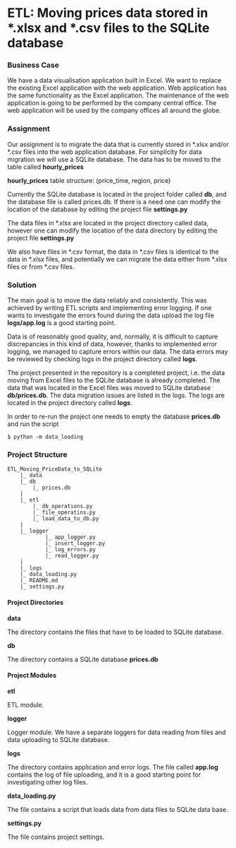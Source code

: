 # ETL: Moving prices data stored in *.xlsx and *.csv files to the SQLite database

### Business Case

We have a data visualisation application built in Excel. We want
to replace the existing Excel application with the web application. Web application has
the same functionality as the Excel application. The maintenance of the web application is
going to be performed by the company central office. The web application will be used
by the company offices all around the globe.

### Assignment

Our assignment is to migrate the data that is currently stored in *.xlsx and/or *.csv files
into the web application database. For simplicity for data migration we will use a SQLite
database. The data has to be moved to the table called **hourly_prices**

**hourly_prices** table structure:
(price_time, region, price)

Currently the SQLite database is located in the project folder called **db**,
and the database file is called prices.db. If there is a need one can modify 
the location of the database by editing the project file **settings.py**

The data files in *.xlsx are located in the project directory called data,
however one can modify the location of the data directory by editing the project file
**settings.py**

We also have files in *.csv format, the data in *.csv files is identical to the data in
*.xlsx files, and potentially we can migrate the data either from *.xlsx files or
from *.csv files.

### Solution

The main goal is to move the data reliably and consistently. This was achieved by
writing ETL scripts and implementing error logging. If one wants
to investigate the errors found during the data upload the log file
**logs/app.log** is a good starting point.

Data is of reasonably good quality, and, normally, it is difficult to capture discrepancies in 
this kind of data, however, thanks to implemented error logging, we managed to capture
errors within our data. The data errors may be reviewed by checking logs in the
project directory called **logs**.  

The project presented in the repository is a completed project, i.e. the data moving from
Excel files to the SQLite database is already completed. The data that was located in the
Excel files was moved to SQLite database **db/prices.db**. The data migration issues are 
listed in the logs. The logs are located in the project directory called **logs**.

In order to re-run the project one needs to empty the database **prices.db** and 
run the script

```
$ python -m data_loading
```

### Project Structure

```
ETL_Moving_PriceData_to_SQLite 
	|_ data
	|_ db
		|_ prices.db
	|
	|_ etl
		|_ db_operations.py
		|_ file_operatins.py
		|_ load_data_to_db.py
	|
	|_ logger
			|_ app_logger.py
			|_ insert_logger.py
			|_ log_errors.py
			|_ read_logger.py
	|
	|_ logs
	|_ data_loading.py
	|_ README.md
	|_ settings.py
```
	
#### Project Directories
	
**data**

The directory contains the files that have to be loaded to SQLite database.

**db**

The directory contains a SQLite database **prices.db**


#### Project Modules

**etl**

ETL module.

**logger**

Logger module. We have a separate loggers for data reading from files and data
uploading to SQLite database.

**logs**

The directory contains application and error logs.
The file called **app.log** contains the log of file uploading, and it is 
a good starting point for investigating other log files.

**data_loading.py**

The file contains a script that loads data from data files to SQLite data base.

**settings.py**

The file contains project settings.
	
	
	
	
	
